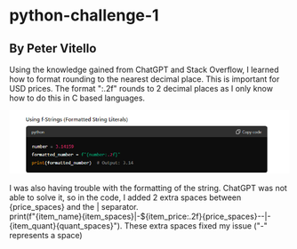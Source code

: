 # python-challenge-1
## By Peter Vitello

Using the knowledge gained from ChatGPT and Stack Overflow, I learned how to format rounding to the nearest decimal place. This is important for USD prices. The format ":.2f" rounds to 2 decimal places as I only know how to do this in C based languages. 

![fString decimal format](gbt.png)

I was also having trouble with the formatting of the string. ChatGPT was not able to solve it, so in the code, I added 2 extra spaces between {price_spaces} and the | separator.<br> print(f"{item_name}{item_spaces}|-${item_price:.2f}{price_spaces}--|-{item_quant}{quant_spaces}"). These extra spaces fixed my issue ("-" represents a space)